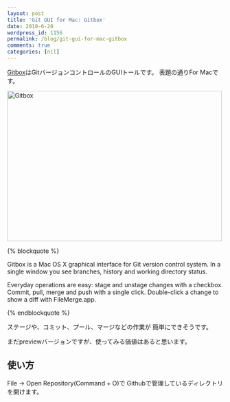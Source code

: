 ```yaml
---
layout: post
title: 'Git GUI for Mac: Gitbox'
date: 2010-6-20
wordpress_id: 1156
permalink: /blog/git-gui-for-mac-gitbox
comments: true
categories: [nil]
---
```

<a href="http://gitbox.pierlis.com/">Gitbox</a>はGitバージョンコントロールのGUIトールです。
表題の通りFor Macです。

<img src="http://gitbox.pierlis.com/gitbox-screenshot.png" alt="Gitbox"  width="500" height="350"/>

{% blockquote %}

Gitbox is a Mac OS X graphical interface for Git version control system. In a single window you see branches, history and working directory status.

Everyday operations are easy: stage and unstage changes with a checkbox. Commit, pull, merge and push with a single click. Double-click a change to show a diff with FileMerge.app.

{% endblockquote %}

ステージや、コミット、プール、マージなどの作業が
簡単にできそうです。

まだpreviewバージョンですが、使ってみる価値はあると思います。

## 使い方
File -> Open Repository(Command + O)で
Githubで管理しているディレクトリを開けます。

